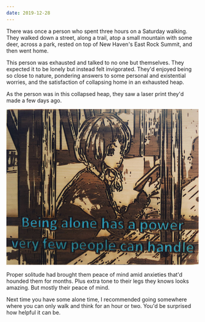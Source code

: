```yaml
---
date: 2019-12-28
---
```


There was once a person who spent three hours on a Saturday walking. They walked down a street, along a trail, atop a small mountain with some deer, across a park, rested on top of New Haven's East Rock Summit, and then went home.

This person was exhausted and talked to no one but themselves. They expected it to be lonely but instead felt invigorated. They'd enjoyed being so close to nature, pondering answers to some personal and existential worries, and the satisfaction of collapsing home in an exhausted heap.

As the person was in this collapsed heap, they saw a laser print they'd made a few days ago.

<img class="block mx-auto width-75" src="/assets/images/notes/woodcut_power_alone.jpg" alt="">

Proper solitude had brought them peace of mind amid anxieties that'd hounded them for months. Plus extra tone to their legs they knows looks amazing. But mostly their peace of mind.

Next time you have some alone time, I recommended going somewhere where you can only walk and think for an hour or two. You'd be surprised how helpful it can be.
